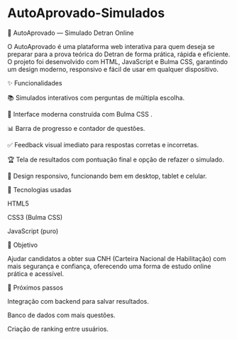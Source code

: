 # AutoAprovado-Simulados
🚦 AutoAprovado — Simulado Detran Online

O AutoAprovado é uma plataforma web interativa para quem deseja se preparar para a prova teórica do Detran de forma prática, rápida e eficiente.
O projeto foi desenvolvido com HTML, JavaScript e Bulma CSS, garantindo um design moderno, responsivo e fácil de usar em qualquer dispositivo.

✨ Funcionalidades

📚 Simulados interativos com perguntas de múltipla escolha.

🎨 Interface moderna construída com Bulma CSS
.

📊 Barra de progresso e contador de questões.

✅ Feedback visual imediato para respostas corretas e incorretas.

🏆 Tela de resultados com pontuação final e opção de refazer o simulado.

📱 Design responsivo, funcionando bem em desktop, tablet e celular.

🚀 Tecnologias usadas

HTML5

CSS3 (Bulma CSS)

JavaScript (puro)

🎯 Objetivo

Ajudar candidatos a obter sua CNH (Carteira Nacional de Habilitação) com mais segurança e confiança, oferecendo uma forma de estudo online prática e acessível.

📌 Próximos passos

Integração com backend para salvar resultados.

Banco de dados com mais questões.

Criação de ranking entre usuários.
